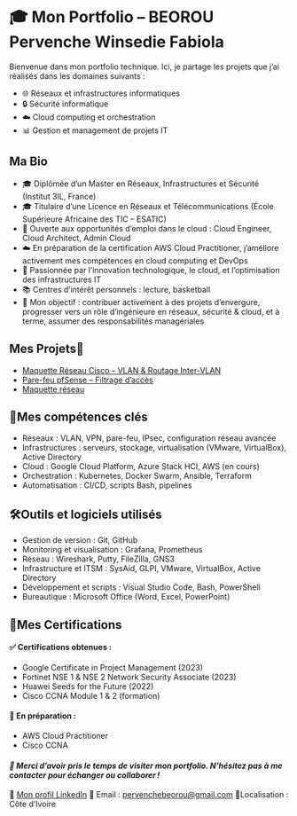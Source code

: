 # 🎓 Mon Portfolio – BEOROU Pervenche Winsedie Fabiola

Bienvenue dans mon portfolio technique. Ici, je partage les projets que j’ai réalisés dans les domaines suivants :  
- 🌐 Réseaux et infrastructures informatiques
- 🔒 Sécurité informatique
- ☁️ Cloud computing et orchestration
- 📊 Gestion et management de projets IT

## **Ma Bio**

- 🎓 Diplômée d’un Master en Réseaux, Infrastructures et Sécurité (Institut 3IL, France)
- 🎓 Titulaire d’une Licence en Réseaux et Télécommunications (École Supérieure Africaine des TIC – ESATIC)
- 💼 Ouverte aux opportunités d’emploi dans le cloud : Cloud Engineer, Cloud Architect, Admin Cloud
- ☁️ En préparation de la certification AWS Cloud Practitioner, j’améliore activement mes compétences en
      cloud computing et DevOps
- 🚀 Passionnée par l’innovation technologique, le cloud, et l’optimisation des infrastructures IT
- 📚 Centres d’intérêt personnels : lecture, basketball
- 🎯 Mon objectif : contribuer activement à des projets d’envergure, progresser vers un rôle d’ingénieure en
   réseaux, sécurité & cloud, et à terme, assumer des responsabilités managériales

## **Mes Projets**📁

* [Maquette Réseau Cisco – VLAN & Routage Inter-VLAN](./projets/maquette_vlan/)
* [Pare-feu pfSense – Filtrage d’accès](./projets/firewall_pfsense/)
* [Maquette réseau](https://github.com/pervenchebeorou/maquette-reseau-cisco/)
  
## 🔧**Mes compétences clés**
- Réseaux : VLAN, VPN, pare-feu, IPsec, configuration réseau avancée
- Infrastructures : serveurs, stockage, virtualisation (VMware, VirtualBox), Active Directory
- Cloud : Google Cloud Platform, Azure Stack HCI, AWS (en cours)
- Orchestration : Kubernetes, Docker Swarm, Ansible, Terraform
- Automatisation : CI/CD, scripts Bash, pipelines


## 🛠️**Outils et logiciels utilisés**

- Gestion de version : Git, GitHub
- Monitoring et visualisation : Grafana, Prometheus
- Réseau : Wireshark, Putty, FileZilla, GNS3
- Infrastructure et ITSM : SysAid, GLPI, VMware, VirtualBox, Active Directory
- Développement et scripts : Visual Studio Code, Bash, PowerShell
- Bureautique : Microsoft Office (Word, Excel, PowerPoint)

## 🏅**Mes Certifications**

#### ✅ Certifications obtenues :
- Google Certificate in Project Management (2023)
- Fortinet NSE 1 & NSE 2 Network Security Associate (2023)
- Huawei Seeds for the Future (2022)
- Cisco CCNA Module 1 & 2 (formation)
  
#### 📍 En préparation : 
- AWS Cloud Practitioner
- Cisco CCNA

#### *🌟 Merci d’avoir pris le temps de visiter mon portfolio. N’hésitez pas à me contacter pour échanger ou collaborer !*
💼 [Mon profil LinkedIn](https://www.linkedin.com/in/pervenche-winsedie-fabiola-beorou-a89a02182)  📧 Email : pervenchebeorou@gmail.com 📍Localisation : Côte d’Ivoire  

